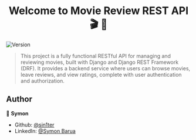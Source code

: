 <h1 align="center">Welcome to Movie Review REST API 🎬 👋</h1>
<p>
  <img alt="Version" src="https://img.shields.io/badge/version-v1-blue.svg?cacheSeconds=2592000" />
</p>

> This project is a fully functional RESTful API for managing and reviewing movies, built with Django and Django REST Framework (DRF). It provides a backend service where users can browse movies, leave reviews, and view ratings, complete with user authentication and authorization.

## Author

👤 **Symon**

* Github: [@sin1ter](https://github.com/sin1ter)
* LinkedIn: [@Symon Barua](https://www.linkedin.com/in/symon-barua-048b872a3/)

